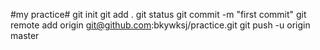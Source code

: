#my practice#
git init
git add .
git status
git commit -m "first commit"
git remote add origin git@github.com:bkywksj/practice.git
git push -u origin master